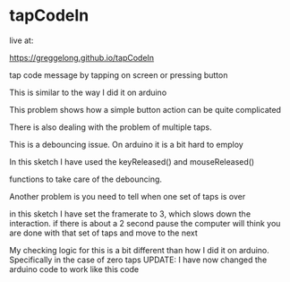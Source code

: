 # tapCodeIn

live at:

https://greggelong.github.io/tapCodeIn

tap code message by tapping on screen or pressing button 

This is similar to the way I did it on arduino

This problem shows how a simple button action can be quite complicated

There is also dealing with the problem of multiple taps.

This is a debouncing issue. On arduino it is a bit hard to employ

In this sketch I have used the keyReleased() and mouseReleased()

functions to take care of the debouncing.


Another problem is you need to tell when one set of taps is over 

in this sketch I have set the framerate to 3, which slows down the interaction.  if there is about a 2 second pause the computer will think you are done with that set of taps and move to the next

My checking logic for this is a bit different than how I did it on arduino. Specifically in the case of zero taps UPDATE: I have now changed the arduino code to work like this code
